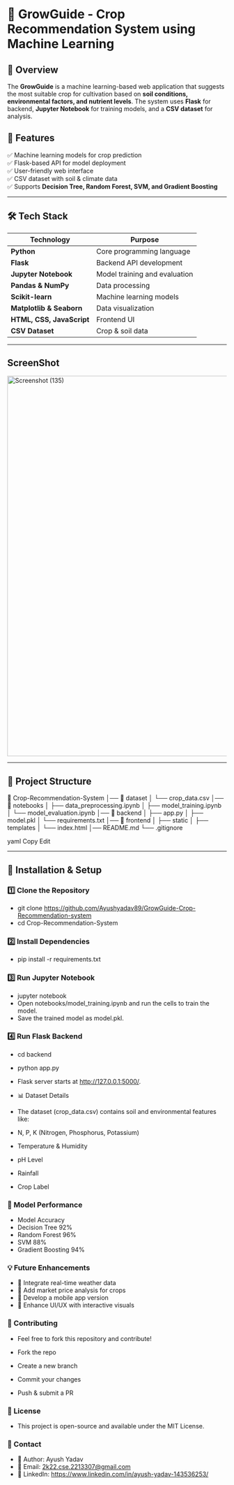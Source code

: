 # 🌾 GrowGuide - Crop Recommendation System using Machine Learning  

## 📌 Overview  
The **GrowGuide** is a machine learning-based web application that suggests the most suitable crop for cultivation based on **soil conditions, environmental factors, and nutrient levels**. The system uses **Flask** for backend, **Jupyter Notebook** for training models, and a **CSV dataset** for analysis.   

## 🚀 Features  
✅ Machine learning models for crop prediction  
✅ Flask-based API for model deployment  
✅ User-friendly web interface  
✅ CSV dataset with soil & climate data  
✅ Supports **Decision Tree, Random Forest, SVM, and Gradient Boosting**  

---

## 🛠️ Tech Stack  

| Technology  | Purpose |
|-------------|---------|
| **Python** | Core programming language |
| **Flask** | Backend API development |
| **Jupyter Notebook** | Model training and evaluation |
| **Pandas & NumPy** | Data processing |
| **Scikit-learn** | Machine learning models |
| **Matplotlib & Seaborn** | Data visualization |
| **HTML, CSS, JavaScript** | Frontend UI |
| **CSV Dataset** | Crop & soil data |

---

## ScreenShot
<img width="1920" height="871" alt="Screenshot (135)" src="https://github.com/user-attachments/assets/7b23974d-1bee-464d-9257-07320e3356cd" />

---

## 📂 Project Structure  

📁 Crop-Recommendation-System │── 📂 dataset │ └── crop_data.csv │── 📂 notebooks │ ├── data_preprocessing.ipynb │ ├── model_training.ipynb │ └── model_evaluation.ipynb │── 📂 backend │ ├── app.py │ ├── model.pkl │ └── requirements.txt │── 📂 frontend │ ├── static │ ├── templates │ └── index.html │── README.md └── .gitignore

yaml
Copy
Edit

---

## 🔧 Installation & Setup  

### 1️⃣ Clone the Repository  
- git clone https://github.com/Ayushyadav89/GrowGuide-Crop-Recommendation-system
- cd Crop-Recommendation-System

### 2️⃣ Install Dependencies

- pip install -r requirements.txt

### 3️⃣ Run Jupyter Notebook
- jupyter notebook
- Open notebooks/model_training.ipynb  and run the cells to train the model.
- Save the trained model as model.pkl.

### 4️⃣ Run Flask Backend
- cd backend
- python app.py
- Flask server starts at http://127.0.0.1:5000/.
- 📊 Dataset Details
- The dataset (crop_data.csv) contains soil and environmental features like:

- N, P, K (Nitrogen, Phosphorus, Potassium)
- Temperature & Humidity
- pH Level
- Rainfall
- Crop Label
### 🎯 Model Performance
- Model	Accuracy
- Decision Tree	92%
- Random Forest	96%
- SVM	88%
- Gradient Boosting	94%

### 💡 Future Enhancements
- 🔹 Integrate real-time weather data
- 🔹 Add market price analysis for crops
- 🔹 Develop a mobile app version
- 🔹 Enhance UI/UX with interactive visuals

### 📝 Contributing
- Feel free to fork this repository and contribute!

- Fork the repo
- Create a new branch
- Commit your changes
- Push & submit a PR

### 📜 License
- This project is open-source and available under the MIT License.

### 📧 Contact
- 🔹 Author: Ayush Yadav 
- 🔹 Email: 2k22.cse.2213307@gmail.com
- 🔹 LinkedIn: https://www.linkedin.com/in/ayush-yadav-143536253/
